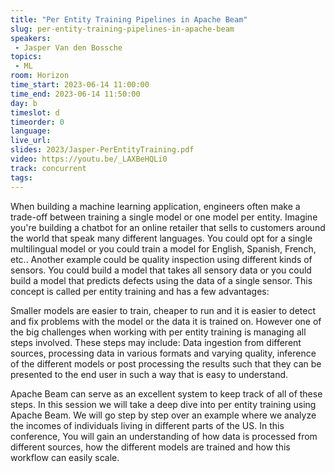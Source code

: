 ```yaml
---
title: "Per Entity Training Pipelines in Apache Beam"
slug: per-entity-training-pipelines-in-apache-beam
speakers:
 - Jasper Van den Bossche
topics:
 - ML
room: Horizon
time_start: 2023-06-14 11:00:00
time_end: 2023-06-14 11:50:00
day: b
timeslot: d
timeorder: 0
language: 
live_url: 
slides: 2023/Jasper-PerEntityTraining.pdf
video: https://youtu.be/_LAXBeHQLi0
track: concurrent
tags:
---
```


When building a machine learning application, engineers often make a trade-off between training a single model or one model per entity. Imagine you're building a chatbot for an online retailer that sells to customers around the world that speak many different languages. You could opt for a single multilingual model or you could train a model for English, Spanish, French, etc.. Another example could be quality inspection using different kinds of sensors. You could build a model that takes all sensory data or you could build a model that predicts defects using the data of a single sensor. This concept is called per entity training and has a few advantages:
 
 
 
 Smaller models are easier to train, cheaper to run and it is easier to detect and fix problems with the model or the data it is trained on. However one of the big challenges when working with per entity training is managing all steps involved. These steps may include: Data ingestion from different sources, processing data in various formats and varying quality, inference of the different models or post processing the results such that they can be presented to the end user in such a way that is easy to understand.
 
 
 
 Apache Beam can serve as an excellent system to keep track of all of these steps. In this session we will take a deep dive into per entity training using Apache Beam. We will go step by step over an example where we analyze the incomes of individuals living in different parts of the US. In this conference, You will gain an understanding of how data is processed from different sources, how the different models are trained and how this workflow can easily scale.